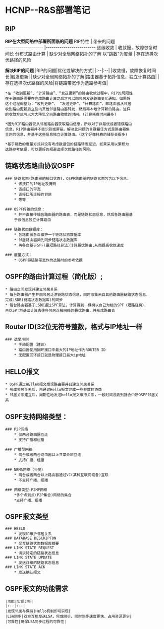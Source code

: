 # HCNP--R&S部署笔记
## RIP

**RIP在大型网络中部署所面临的问题**
 RIP特性             | 带来的问题               
 ------------------- |-------------------------
 逐级收敛            | 收敛慢，故障恢复时间长 
 分布式路由计算      | 缺少对全局网络拓扑的了解
 以“跳数”为度量      | 存在选择次优路径的风险

**解决RIP的问题**
|RIP的问题|优化或解决的方式|
|:--|:--|
|收敛慢，故障恢复时间长|触发更新|
|缺少对全局网络拓扑的了解|路由器基于拓扑信息，独立计算路由|
|存在选择次优路径的风险|将链路带宽作为选路参考值|
	
	*在 “收到更新”、“计算路由”、“发送更新”的路由收敛过程中，RIP的局限性
	在于路由器需要在完成路由计算之后才可以向邻居发送路由变化通知。如果将
	这个过程调整为：“收到更新”、 “发送更新”、“计算路由”，即路由器从邻居
	收到路由更新后立刻向其他邻居路由器转发，然后再本地计算新的路由。这样
	的收敛方式可以大大降低全网路由收敛的时间。(计算耗费时间最多)

	*因为RIP路由器仅从邻居路由器获取路由信息，所以对于非最优或者错误路由
	信息，RIP路由器并不能识别或屏蔽。解决此问题的关键最佳方式是路由器集
	全网的信息，并基于这些信息独立计算路由。(这个好像耗费的储存会很多)

	*基于跳数的度量方式并没有考虑数据包的链路转发延迟，如果采用以累积为
	选路参考依据，可以更好的规避选择次优路径的风险。


## 链路状态路由协议OSPF
	
	### 链路状态(路由器的接口状态)，OSPF路由器的链路状态包含以下信息:
		* 该接口的IP地址及掩码
		* 该接口的带宽
		* 该接口所连接的邻居
		* 等等

	### OSPF传输的信息：
		* 并不直接传输各路由器的路由表，而是链路状态信息，然后各路由器基
		于该信息独立计算路由

	### 链路状态数据库：
		* 各路由器各自维护一个链路状态数据库
		* 邻居路由器间先同步链路状态数据库
		* 再各自基于SPF(最短路径算法)计算最优路由,从而提高收敛速度

	### 度量方式：
		* OSPF将链路带宽作为选路时的参考依据

## OSPF的路由计算过程（简化版）;
	
	* 路由之间发现并建立邻居关系
	* 每台路由器产生并向邻居泛洪链路状态信息，同时收集来自其他路由器链路状态信息，
	完成LSDB(链路状态数据库)的同步
	* 每台路由器基于LSDB通过SPF算法，计算得到一棵树以自己为根的SPT（短路径树），
	再以SPT为基础计算去往各邻居连接网络的最优路由，并形成路由表

## Router ID(32位无符号整数，格式与IP地址一样
	
	### 选举准则
		* 手动配置（建议）
		* 路由器使用回环接口中最大的IP地址作为ROUTER ID
		* 无配置回环接口就是物理接口最大ip地址

## HELLO报文

	* OSPF通过HElleo报文发现路由器并且建立邻居关系
	* 形成邻居关系后，再通过Hello报文完成一些参数的协商
	* 邻居关系建立后，周期性地发送hello报文维持关系，一段时间没收到就会中断OSPF邻居关系

## OSPF支持网络类型：
	### P2P网络
		* 仅两台路由器互连
		* 支持广播和组播

	### 广播型网络
		* 两台或者两台路由器以上共享介质互连
		* 支持广播、组播

	### NBMA网络（少见）
	 	* 两台或者两台以上路由器通过VC(某种互联网设备)互联
	 	* 不支持广播、组播

	### 网络类型-P2MP网络
		*多个点到点(P2P集合)网络的集合
		*支持广播、组播

## OSPF报文类型
	### HEELO
		* 发现和维护邻居关系
	### DATABASE DESCRIPTON
		* 交互链路状态数据库摘要
	### LINK STATE REQUEST 
		* 请求特定的链路状态信息
	### LINK STATE UPDATE
		* 发送详细的链路状态信息
	### LINK STATE ACK
		* 发送确认报文


## OSPF报文的功能需求
	|功能|实现分析|
	|:--|:--|
	|发现邻居与保持|Hello机制即可实现|
	|LSA同步|双方互相发送LSA，完成同步，同时同步速度更快，占用资源更少|
	|可靠性|确保LSA同步过程的可靠性|

